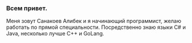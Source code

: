 ### Всем привет.

Меня зовут Санакоев Алибек и я начинающий программист, желаю работать по прямой специальности.
Посредственно знаю языки C# и Java, несколько лучше С++ и GoLang.